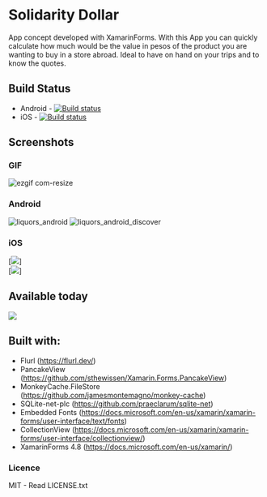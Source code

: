 # Solidarity Dollar
App concept developed with XamarinForms. With this App you can quickly calculate how much would be the value in pesos of the product you are wanting to buy in a store abroad. Ideal to have on hand on your trips and to know the quotes. </br>

## Build Status

* Android - [![Build status](https://build.appcenter.ms/v0.1/apps/bf7064d2-7f80-49d2-80f3-aebc5fec090c/branches/master/badge)](https://appcenter.ms)
* iOS - [![Build status](https://build.appcenter.ms/v0.1/apps/21ca93e2-e407-4baf-90ce-e4bcd784df0f/branches/master/badge)](https://appcenter.ms)

## Screenshots
### GIF
![ezgif com-resize](/assets/android-solidaritydollar.gif)

### Android
![liquors_android](/assets/ScreenShotAndroid-01.png)
![liquors_android_discover](/assets/ScreenShotAndroid-02.png)

### iOS
[![](/assets/ScreenShotIOS-01.png)]  
[![](/assets/ScreenShotIOS-02.png)]

## Available today
[![](/assets/download-on-google-play.png)](https://play.google.com/store/apps/details?id=jextex.solidaritydollar)


## Built with:
- Flurl (https://flurl.dev/)
- PancakeView (https://github.com/sthewissen/Xamarin.Forms.PancakeView)
- MonkeyCache.FileStore (https://github.com/jamesmontemagno/monkey-cache)
- SQLite-net-plc (https://github.com/praeclarum/sqlite-net)
- Embedded Fonts (https://docs.microsoft.com/en-us/xamarin/xamarin-forms/user-interface/text/fonts)
- CollectionView (https://docs.microsoft.com/en-us/xamarin/xamarin-forms/user-interface/collectionview/)
- XamarinForms 4.8 (https://docs.microsoft.com/en-us/xamarin/)



### Licence
MIT - Read LICENSE.txt

